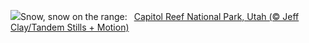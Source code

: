 ![](https://www.bing.com/th?id=OHR.CapitolReefSnow_EN-US8594085615_UHD.jpg&w=1000)Snow, snow on the range:&nbsp;&ensp;[Capitol Reef National Park, Utah (© Jeff Clay/Tandem Stills + Motion)](https://www.bing.com/th?id=OHR.CapitolReefSnow_EN-US8594085615_UHD.jpg)
<br><br/>
